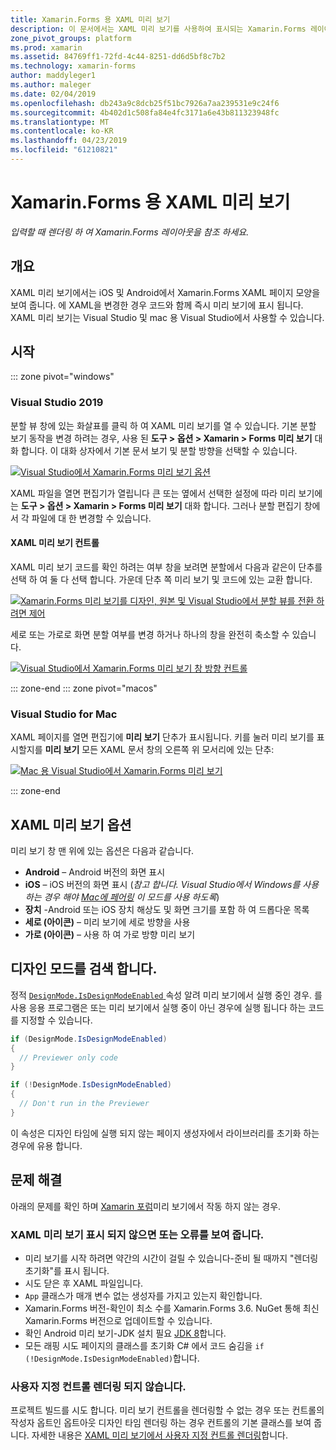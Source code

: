 ```yaml
---
title: Xamarin.Forms 용 XAML 미리 보기
description: 이 문서에서는 XAML 미리 보기를 사용하여 표시되는 Xamarin.Forms 레이아웃을 확인하는 방법을 설명합니다. XAML 미리 보기는 Visual Studio 2019 및 mac 용 Visual Studio 2019 제공 됩니다.
zone_pivot_groups: platform
ms.prod: xamarin
ms.assetid: 84769ff1-72fd-4c44-8251-dd6d5bf8c7b2
ms.technology: xamarin-forms
author: maddyleger1
ms.author: maleger
ms.date: 02/04/2019
ms.openlocfilehash: db243a9c8dcb25f51bc7926a7aa239531e9c24f6
ms.sourcegitcommit: 4b402d1c508fa84e4fc3171a6e43b811323948fc
ms.translationtype: MT
ms.contentlocale: ko-KR
ms.lasthandoff: 04/23/2019
ms.locfileid: "61210821"
---
```

# <a name="xaml-previewer-for-xamarinforms"></a>Xamarin.Forms 용 XAML 미리 보기

_입력할 때 렌더링 하 여 Xamarin.Forms 레이아웃을 참조 하세요._

## <a name="overview"></a>개요

XAML 미리 보기에서는 iOS 및 Android에서 Xamarin.Forms XAML 페이지 모양을 보여 줍니다. 에 XAML을 변경한 경우 코드와 함께 즉시 미리 보기에 표시 됩니다. XAML 미리 보기는 Visual Studio 및 mac 용 Visual Studio에서 사용할 수 있습니다.

## <a name="getting-started"></a>시작

::: zone pivot="windows"

### <a name="visual-studio-2019"></a>Visual Studio 2019

분할 뷰 창에 있는 화살표를 클릭 하 여 XAML 미리 보기를 열 수 있습니다. 기본 분할 보기 동작을 변경 하려는 경우, 사용 된 **도구 > 옵션 > Xamarin > Forms 미리 보기** 대화 합니다. 이 대화 상자에서 기본 문서 보기 및 분할 방향을 선택할 수 있습니다.

[![Visual Studio에서 Xamarin.Forms 미리 보기 옵션](xaml-previewer-images/xamlp-options-vs-sm.png "Visual Studio에서 Xamarin.Forms 미리 보기 옵션")](xaml-previewer-images/xamlp-options-vs-lg.png#lightbox)

XAML 파일을 열면 편집기가 열립니다 큰 또는 옆에서 선택한 설정에 따라 미리 보기에는 **도구 > 옵션 > Xamarin > Forms 미리 보기** 대화 합니다. 그러나 분할 편집기 창에서 각 파일에 대 한 변경할 수 있습니다.

#### <a name="xaml-preview-controls"></a>XAML 미리 보기 컨트롤

XAML 미리 보기 코드를 확인 하려는 여부 창을 보려면 분할에서 다음과 같은이 단추를 선택 하 여 둘 다 선택 합니다. 가운데 단추 쪽 미리 보기 및 코드에 있는 교환 합니다.

[![Xamarin.Forms 미리 보기를 디자인, 원본 및 Visual Studio에서 분할 뷰를 전환 하려면 제어](xaml-previewer-images/xamlp-controls-splitview-vs-sm.png "Xamarin.Forms 미리 보기를 디자인, 원본 및 Visual Studio에서 분할 뷰를 전환 하려면 제어")](xaml-previewer-images/xamlp-controls-splitview-vs-lg.png#lightbox)

세로 또는 가로로 화면 분할 여부를 변경 하거나 하나의 창을 완전히 축소할 수 있습니다.

[![Visual Studio에서 Xamarin.Forms 미리 보기 창 방향 컨트롤](xaml-previewer-images/xamlp-controls-orientation-vs-sm.png "Visual Studio에서 Xamarin.Forms 미리 보기 창 방향 컨트롤")](xaml-previewer-images/xamlp-controls-orientation-vs-lg.png#lightbox)

::: zone-end
::: zone pivot="macos"

### <a name="visual-studio-for-mac"></a>Visual Studio for Mac

XAML 페이지를 열면 편집기에 **미리 보기** 단추가 표시됩니다. 키를 눌러 미리 보기를 표시할지를 **미리 보기** 모든 XAML 문서 창의 오른쪽 위 모서리에 있는 단추:

[![Mac 용 Visual Studio에서 Xamarin.Forms 미리 보기](xaml-previewer-images/xamlp-list-sml.png "Mac 용 Visual Studio에서 Xamarin.Forms 미리 보기")](xaml-previewer-images/xamlp-list.png#lightbox)

::: zone-end

## <a name="xaml-previewer-options"></a>XAML 미리 보기 옵션

미리 보기 창 맨 위에 있는 옵션은 다음과 같습니다.

* **Android** – Android 버전의 화면 표시
* **iOS** – iOS 버전의 화면 표시 (*참고 합니다. Visual Studio에서 Windows를 사용 하는 경우 해야 [Mac에 페어링](~/ios/get-started/installation/windows/connecting-to-mac/index.md) 이 모드를 사용 하도록*)
* **장치** -Android 또는 iOS 장치 해상도 및 화면 크기를 포함 하 여 드롭다운 목록
* **세로 (아이콘)** – 미리 보기에 세로 방향을 사용
* **가로 (아이콘)** – 사용 하 여 가로 방향 미리 보기

## <a name="detect-design-mode"></a>디자인 모드를 검색 합니다.

정적 [ `DesignMode.IsDesignModeEnabled` ](xref:Xamarin.Forms.DesignMode.IsDesignModeEnabled) 속성 알려 미리 보기에서 실행 중인 경우. 를 사용 응용 프로그램은 또는 미리 보기에서 실행 중이 아닌 경우에 실행 됩니다 하는 코드를 지정할 수 있습니다.

```csharp
if (DesignMode.IsDesignModeEnabled)
{
  // Previewer only code  
}

if (!DesignMode.IsDesignModeEnabled)
{
  // Don't run in the Previewer  
}
```

이 속성은 디자인 타임에 실행 되지 않는 페이지 생성자에서 라이브러리를 초기화 하는 경우에 유용 합니다.

## <a name="troubleshooting"></a>문제 해결

아래의 문제를 확인 하며 [Xamarin 포럼](https://forums.xamarin.com/categories/xamarin-forms)미리 보기에서 작동 하지 않는 경우.

### <a name="xaml-previewer-isnt-showing-or-shows-an-error"></a>XAML 미리 보기 표시 되지 않으면 또는 오류를 보여 줍니다.

* 미리 보기를 시작 하려면 약간의 시간이 걸릴 수 있습니다-준비 될 때까지 "렌더링 초기화"를 표시 됩니다.
* 시도 닫은 후 XAML 파일입니다.
* `App` 클래스가 매개 변수 없는 생성자를 가지고 있는지 확인합니다.
* Xamarin.Forms 버전-확인이 최소 수를 Xamarin.Forms 3.6. NuGet 통해 최신 Xamarin.Forms 버전으로 업데이트할 수 있습니다.
* 확인 Android 미리 보기-JDK 설치 필요 [JDK 8](https://www.oracle.com/technetwork/java/javase/downloads/index.html)합니다.
* 모든 래핑 시도 페이지의 클래스를 초기화 C# 에서 코드 숨김을 `if (!DesignMode.IsDesignModeEnabled)`합니다.

### <a name="custom-controls-arent-rendering"></a>사용자 지정 컨트롤 렌더링 되지 않습니다.

프로젝트 빌드를 시도 합니다. 미리 보기 컨트롤을 렌더링할 수 없는 경우 또는 컨트롤의 작성자 옵트인 옵트아웃 디자인 타임 렌더링 하는 경우 컨트롤의 기본 클래스를 보여 줍니다. 자세한 내용은 [XAML 미리 보기에서 사용자 지정 컨트롤 렌더링](render-custom-controls.md)합니다.
